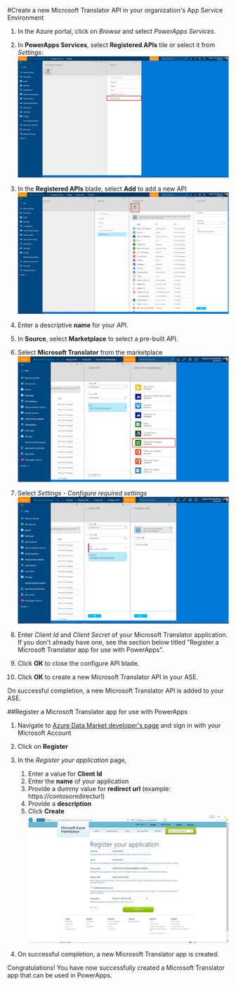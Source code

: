 <properties
	pageTitle="Add Microsoft Translator API in PowerApps | Azure"
	description="Add a new Microsoft Translator API in your organization's App Service Environment"
	services="powerapps"
	documentationCenter="" 
	authors="rajeshramabathiran"
	manager="dwrede"
	editor=""/>

<tags
   ms.service="powerapps"
   ms.devlang="na"
   ms.topic="article"
   ms.tgt_pltfrm="na"
   ms.workload="na" 
   ms.date="11/17/2015"
   ms.author="rajram"/>

#Create a new Microsoft Translator API in your organization's App Service Environment

1. In the Azure portal, click on _Browse_ and select _PowerApps Services_. 

2. In **PowerApps Services**, select **Registered APIs** tile or select it from *Settings*:  
![Browse to registered apis][1]

3. In the **Registered APIs** blade, select **Add** to add a new API
![Add API][2]

4. Enter a descriptive **name** for your API.  
	
5. In **Source**, select **Marketplace** to select a pre-built API. 
	
6. Select **Microsoft Translator** from the marketplace
![select Microsoft Translator api][3]

7. Select *Settings - Configure required settings*
![configure Microsoft Translator API settings][4]

8. Enter *Client Id* and *Client Secret* of your Microsoft Translator application. If you don't already have one, see the section below titled "Register a Microsoft Translator app for use with PowerApps". 

9. Click **OK** to close the configure API blade.

10. Click **OK** to create a new Microsoft Translator API in your ASE.

On successful completion, a new Microsoft Translator API is added to your ASE.

##Register a Microsoft Translator app for use with PowerApps

1. Navigate to [Azure Data Market developer's page][5] and sign in with your Microsoft Account

2. Click on **Register**

3. In the _Register your application_ page,
	1. Enter a value for **Client Id**
	2. Enter the **name** of your application
	3. Provide a dummy value for **redirect url** (example: https://contosoredirecturl)
	4. Provide a **description**
	5. Click **Create**
![Register your application][6]

4. On successful completion, a new Microsoft Translator app is created.


Congratulations! You have now successfully created a Microsoft Translator app that can be used in PowerApps.


<!--References-->
[1]: ./media/powerapps-create-api-from-marketplace-microsofttranslator/browse-to-registered-apis.PNG
[2]: ./media/powerapps-create-api-from-marketplace-microsofttranslator/add-api.PNG
[3]: ./media/powerapps-create-api-from-marketplace-microsofttranslator/select-microsofttranslator-api.PNG
[4]: ./media/powerapps-create-api-from-marketplace-microsofttranslator/configure-microsofttranslator-api.PNG
[5]: https://datamarket.azure.com/developer/applications/
[6]: ./media/powerapps-create-api-from-marketplace-microsofttranslator/register-your-application.PNG